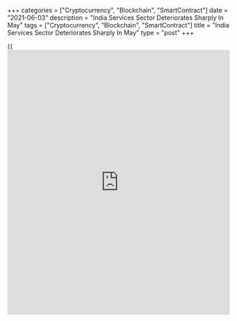 +++
categories = ["Cryptocurrency", "Blockchain", "SmartContract"]
date = "2021-06-03"
description = "India Services Sector Deteriorates Sharply In May"
tags = ["Cryptocurrency", "Blockchain", "SmartContract"]
title = "India Services Sector Deteriorates Sharply In May"
type = "post"
+++

{{<iframe id="large-banner" src="https://www.bounty.group/#slide=25.0" width="100%" height="600" scrolling="no" style="border: 0px solid rgb(216, 221, 230); border-radius: 3px;">}}

India's service sector activity contracted sharply in May, survey
results from IHS Markit showed on Thursday.

The IHS Markit services Purchasing Managers' Index fell to 46.4 in May
from 54.0 in April.

Economists had forecast a score of 49.0. Any reading below 50.0
indicates contraction in the sector.

New work intakes declined for the first time since September last year
and new export [business][1] fell at the quickest rate in six months.

The 12-month outlook increased in May and the overall degree of optimism
weakened to the lowest since August last year.

The number of workforce decreased in May and outstanding business volume
rose further.

Input prices and output charges increased in May. The rate of inflation
remained sharp.

The survey showed that the composite output index, which combines
services and manufacturing output, fell to 48.1 in May from 55.4 in the
prior month.

"The intensification of the COVID-19 crisis and associated restrictions
suppressed domestic and international demand for Indian services,"
Pollyanna De Lima, economics associate director at IHS Markit, said.

For comments and feedback [contact](https://www.playgroundfx.com/contact/): editorial@rtt[news](https://www.letsplayfx.com/blog/forex-news-website/).com

[Economic News][2]

 **What parts of the world are seeing the best (and worst) economic
performances lately? Click[here][3] to check out our [Econ Scorecard][3]
and find out! See up-to-the-moment [ranking](https://www.playgroundfx.com/blog/crypto-exchange-ranking/)s for the best and worst
performers in [GDP][4], [unemployment rate][5], [inflation][6] and much
more.**

   1. www.rtt[news](https://www.letsplayfx.com/blog/forex-news-website/).com/Content/Business.aspx
   2. www.rtt[news](https://www.letsplayfx.com/blog/forex-news-website/).com/Content/EconomicNews.aspx
   3. www.rtt[news](https://www.letsplayfx.com/blog/forex-news-website/).com/economic-scorecard/world-rank/industrial-production/highest-performance.aspx
   4. www.rtt[news](https://www.letsplayfx.com/blog/forex-news-website/).com/economic-scorecard/world-rank/GDP/highest-performance.aspx
   5. www.rtt[news](https://www.letsplayfx.com/blog/forex-news-website/).com/economic-scorecard/world-rank/unemployment-rate/lowest-performance.aspx
   6. www.rtt[news](https://www.letsplayfx.com/blog/forex-news-website/).com/economic-scorecard/world-rank/CPI/highest-performance.aspx